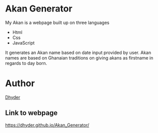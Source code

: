 # **Akan Generator**
My Akan is a webpage built up on three languages
 - Html
 - Css
 - JavaScript 

It generates an Akan name based on date input provided by user. Akan names are based on Ghanaian traditions on giving akans as firstname in regards to day born.

# **Author**
[Dhyder](https://github.com/Dhyder)

## Link to webpage
https://dhyder.github.io/Akan_Generator/

